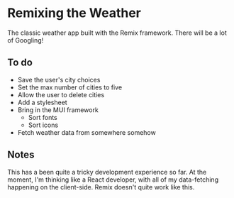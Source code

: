 # Remixing the Weather

The classic weather app built with the Remix framework. There will be a lot of Googling!

## To do

* Save the user's city choices
* Set the max number of cities to five
* Allow the user to delete cities
* Add a stylesheet
* Bring in the MUI framework
    * Sort fonts
    * Sort icons 
* Fetch weather data from somewhere somehow

## Notes 

This has a been quite a tricky development experience so far. At the moment, I'm thinking like a React developer, with all of my data-fetching happening on the client-side. Remix doesn't quite work like this. 

